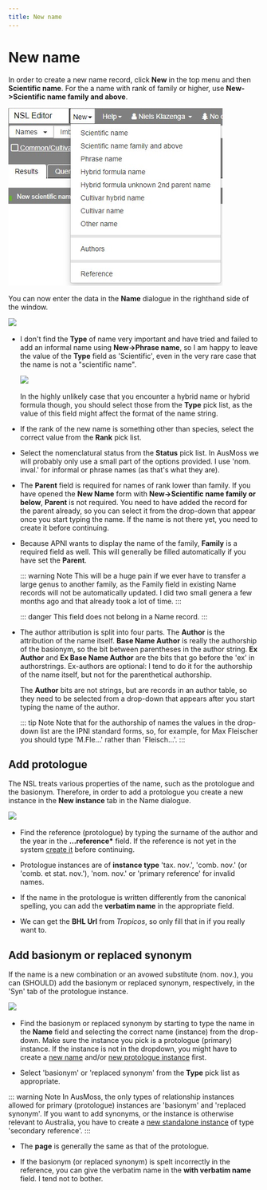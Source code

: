```yaml
---
title: New name
---
```


# New name

In order to create a new name record, click **New** in the top menu and then **Scientific name**. For the a name with rank of family or higher, use **New->Scientific name family and above**.

![](./assets/new-item-dropdown-1.jpg)

You can now enter the data in the **Name** dialogue in the righthand side of the window.

![](./assets/new-name-1.png)

- I don't find the **Type** of name very important and have tried and failed to add an informal name using **New->Phrase name**, so I am happy to leave the value of the **Type** field as 'Scientific', even in the very rare case that the name is not a "scientific name".

  ![](./assets/new-name-2.png)

  In the highly unlikely case that you encounter a hybrid name or hybrid formula though, you should select those from the **Type** pick list, as the value of this field might affect the format of the name string.

- If the rank of the new name is something other than species, select the correct value from the **Rank** pick list.

- Select the nomenclatural status from the **Status** pick list. In AusMoss we will probably only use a small part of the options provided. I use 'nom. inval.' for informal or phrase names (as that's what they are).

- The **Parent** field is required for names of rank lower than family. If you have opened the **New Name** form with **New->Scientific name family or below**, **Parent** is not required. You need to have added the record for the parent already, so you can select it from the drop-down that appear once you start typing the name. If the name is not there yet, you need to create it before continuing.

- Because APNI wants to display the name of the family, **Family** is a required field as well. This will generally be filled automatically if you have set the **Parent**.

  ::: warning Note
  This will be a huge pain if we ever have to transfer a large genus to another family, as the Family field in existing Name records will not be automatically updated. I did two small genera a few months ago and that already took a lot of time.
  :::

  ::: danger
  This field does not belong in a Name record.
  :::

- The author attribution is split into four parts. The **Author** is the attribution of the name itself. **Base Name Author** is really the authorship of the basionym, so the bit between parentheses in the author string. **Ex Author** and **Ex Base Name Author** are the bits that go before the 'ex' in authorstrings. Ex-authors are optional: I tend to do it for the authorship of the name itself, but not for the parenthetical authorship.

  The **Author** bits are not strings, but are records in an author table, so they need to be selected from a drop-down that appears after you start typing the name of the author.

  ::: tip Note
  Note that for the authorship of names the values in the drop-down list are the IPNI standard forms, so, for example, for Max Fleischer you should type 'M.Fle...' rather than 'Fleisch...'.
  :::

## Add protologue

The NSL treats various properties of the name, such as the protologue and the basionym. Therefore, in order to add a protologue you create a new instance in the **New instance** tab in the Name dialogue.

![](./assets/new-name-3.png)

- Find the reference (protologue) by typing the surname of the author and the year in the **...reference&ast;** field. If the reference is not yet in the system [create it](/new-reference/) before continuing.

- Protologue instances are of **instance type** 'tax. nov.', 'comb. nov.' (or 'comb. et stat. nov.'), 'nom. nov.' or 'primary reference' for invalid names.

- If the name in the protologue is written differently from the canonical spelling, you can add the **verbatim name** in the appropriate field.

- We can get the **BHL Url** from *Tropicos*, so only fill that in if you really want to.

## Add basionym or replaced synonym

If the name is a new combination or an avowed substitute (nom. nov.), you can (SHOULD) add the basionym or replaced synonym, respectively, in the 'Syn' tab of the protologue instance.

![](./assets/new-name-4.png)

- Find the basionym or replaced synonym by starting to type the name in the **Name** field and selecting the correct name (instance) from the drop-down. Make sure the instance you pick is a protologue (primary) instance. If the instance is not in the dropdown, you might have to create a [new name](/new-name/) and/or [new protologue instance](/new-name/#add-protologue) first.

- Select 'basionym' or 'replaced synonym' from the **Type** pick list as appropriate.

::: warning Note
In AusMoss, the only types of relationship instances allowed for primary (protologue) instances are 'basionym' and 'replaced synonym'. If you want to add synonyms, or the instance is otherwise relevant to Australia, you have to create a [new standalone instance](/new-instance/) of type 'secondary reference'.
:::

- The **page** is generally the same as that of the protologue.

- If the basionym (or replaced synonym) is spelt incorrectly in the reference, you can give the verbatim name in the **with verbatim name** field. I tend not to bother.

